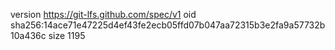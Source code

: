 version https://git-lfs.github.com/spec/v1
oid sha256:14ace71e47225d4ef43fe2ecb05ffd07b047aa72315b3e2fa9a57732b10a436c
size 1195
